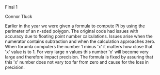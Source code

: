 Final 1

Connor Tluck

Earlier in the year we were given a formula to compute Pi by using the perimeter of an n-sded polygon. The original code had issues with accuracy due to floating point number calculations. Issues arise when the numerator contains subtraction and when the calculation approaches zero. When forumla computers the number 1 minus 'x' it matters how close that 'x' value is to 1. For very large n values this number 'x' will become very large and therefore impact precision. The formula is fixed by assuring that this 'x' number does not vary too far from zero and cause for the loss in precision. 
